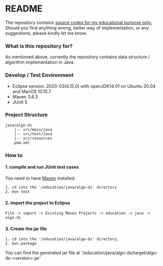 # README #

The repository contains <ins>source codes for my educational purpose only.</ins> Should you find anything wrong, better way of implementation, or any suggestions, please kindly let me know.


### What is this repository for? ###

As mentioned above, currently the repository contains data structure / algorithm implementation in Java.

### Develop / Test Environment ###

* Eclipse version: 2020-03(4.15.0) with openJDK14.01 on Ubuntu 20.04 and MacOS 10.15.7
* Maven 3.6.3
* JUnit 5

### Project Structure ###
```
java/algo-ds
	|-- src/main/java
	|-- src/test/java  
	|-- src/resources     
	pom.xml               
```

### How to ###

#### 1. compile and run JUnit test cases ####
   You need to have [Maven](http://maven.apache.org/download.cgi) installed.

	1. cd into the '/education/java/algo-ds' directory
	2. mvn test

#### 2. import the project to Eclipse ####

	File -> import -> Existing Maven Projects -> education -> java -> algo-ds

#### 3. Create the jar file ####

	1. cd into the '/education/java/algo-ds' directory.
	2. mvn package

You can find the generated jar file at '/education/java/algo-ds/target/algo-ds-\<version\>.jar'
